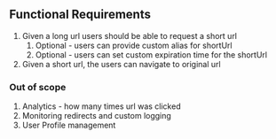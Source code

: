 ## Functional Requirements
1. Given a long url users should be able to request a short url
   1. Optional - users can provide custom alias for shortUrl
   2. Optional - users can set custom expiration time for the shortUrl
2. Given a short url, the users can navigate to original url


### Out of scope
1. Analytics - how many times url was clicked
2. Monitoring redirects and custom logging
3. User Profile management

   
